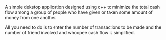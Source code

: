 A simple dekstop application designed using c++ to minimize the total cash flow among a group of people  who have given or taken some amount of money from one another. 

All you need to do is to enter the number of transactions to be made and the number of friend involved and whoopee cash flow is simplified.
